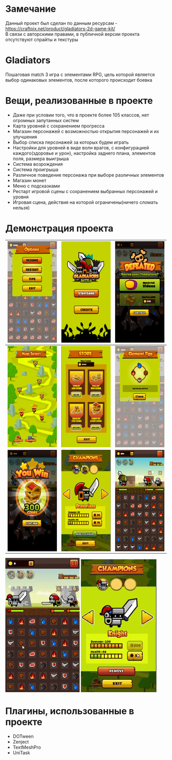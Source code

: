 # Замечание
Данный проект был сделан по данным ресурсам - https://craftpix.net/product/gladiators-2d-game-kit/ </br>
В связи с авторскими правами, в публичной версии проекта отсутствуют спрайты и текстуры

# Gladiators
Пошаговая match 3 игра с элементами RPG, цель которой является выбор одинаковых элементов, после которого происходит боевка  

# Вещи, реализованные в проекте
* Даже при условии того, что в проекте более 105 классов, нет огромных запутанных систем
* Карта уровней с сохранением прогресса
* Магазин персонажей с возможностью открытия персонажей и их улучшения
* Выбор списка персонажей за которых будем играть 
* Настройки для уровней в виде волн врагов, с конфигурацией каждого(здоровье и урон), настройка заднего плана, элементов поля, размера выигрыша 
* Система возрождения 
* Система проигрыша
* Различное поведение персонажа при выборе различных элементов
* Магазин монет
* Меню с подсказками
* Рестарт игровой сцены с сохранением выбранных персонажей и уровня
* Игровая сцена, действия на которой ограничены(ничего сломать нельзя) 

# Демонстрация проекта
| <img src="Demo/settings.PNG" alt="settings" width="175" height="316" />  | <img src="Demo/start.PNG" alt="start" width="175" height="316" />  | <img src="Demo/defeated.PNG" alt="defeated" width="175" height="316" />  |
| :------------ |:---------------:| -----:|
| <img src="Demo/map.PNG" alt="map" width="175" height="316" />      | <img src="Demo/store.PNG" alt="store" width="175" height="316" /> | <img src="Demo/tips.PNG" alt="tips" width="175" height="316" /> |
| <img src="Demo/win.PNG" alt="win" width="175" height="316" />    | <img src="Demo/choose.PNG" alt="choose" width="175" height="316" />       |   <img src="Demo/game.PNG" alt="game" width="175" height="316" /> |


<p align="left">
  <img src="Demo/gameplay.gif" alt="gameplay" />
  <img src="Demo/shop.gif" alt="gameplay" />
</p>

# Плагины, использованные в проекте
* DOTween
* Zenject
* TextMeshPro
* UniTask
